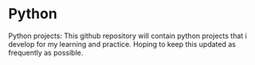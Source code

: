 # Python
Python projects:
This github repository will contain python projects that i develop for my learning and practice.
Hoping to keep this updated as frequently as possible.
